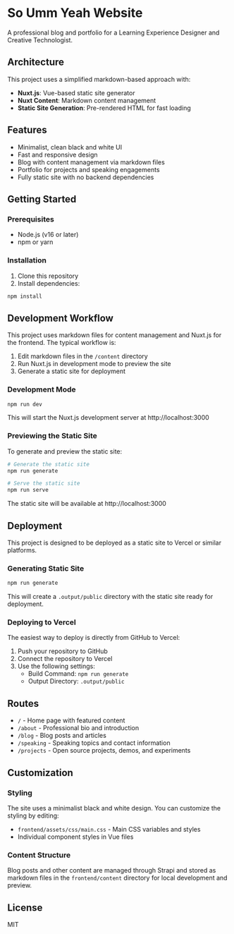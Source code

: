 # So Umm Yeah Website

A professional blog and portfolio for a Learning Experience Designer and Creative Technologist.

## Architecture

This project uses a simplified markdown-based approach with:

- **Nuxt.js**: Vue-based static site generator
- **Nuxt Content**: Markdown content management
- **Static Site Generation**: Pre-rendered HTML for fast loading

## Features

- Minimalist, clean black and white UI
- Fast and responsive design
- Blog with content management via markdown files
- Portfolio for projects and speaking engagements
- Fully static site with no backend dependencies

## Getting Started

### Prerequisites

- Node.js (v16 or later)
- npm or yarn

### Installation

1. Clone this repository
2. Install dependencies:

```bash
npm install
```

## Development Workflow

This project uses markdown files for content management and Nuxt.js for the frontend. The typical workflow is:

1. Edit markdown files in the `/content` directory
2. Run Nuxt.js in development mode to preview the site
3. Generate a static site for deployment

### Development Mode

```bash
npm run dev
```

This will start the Nuxt.js development server at http://localhost:3000

### Previewing the Static Site

To generate and preview the static site:

```bash
# Generate the static site
npm run generate

# Serve the static site
npm run serve
```

The static site will be available at http://localhost:3000

## Deployment

This project is designed to be deployed as a static site to Vercel or similar platforms.

### Generating Static Site

```bash
npm run generate
```

This will create a `.output/public` directory with the static site ready for deployment.

### Deploying to Vercel

The easiest way to deploy is directly from GitHub to Vercel:

1. Push your repository to GitHub
2. Connect the repository to Vercel
3. Use the following settings:
   - Build Command: `npm run generate`
   - Output Directory: `.output/public`

## Routes

- `/` - Home page with featured content
- `/about` - Professional bio and introduction
- `/blog` - Blog posts and articles
- `/speaking` - Speaking topics and contact information
- `/projects` - Open source projects, demos, and experiments

## Customization

### Styling

The site uses a minimalist black and white design. You can customize the styling by editing:

- `frontend/assets/css/main.css` - Main CSS variables and styles
- Individual component styles in Vue files

### Content Structure

Blog posts and other content are managed through Strapi and stored as markdown files in the `frontend/content` directory for local development and preview.

## License

MIT